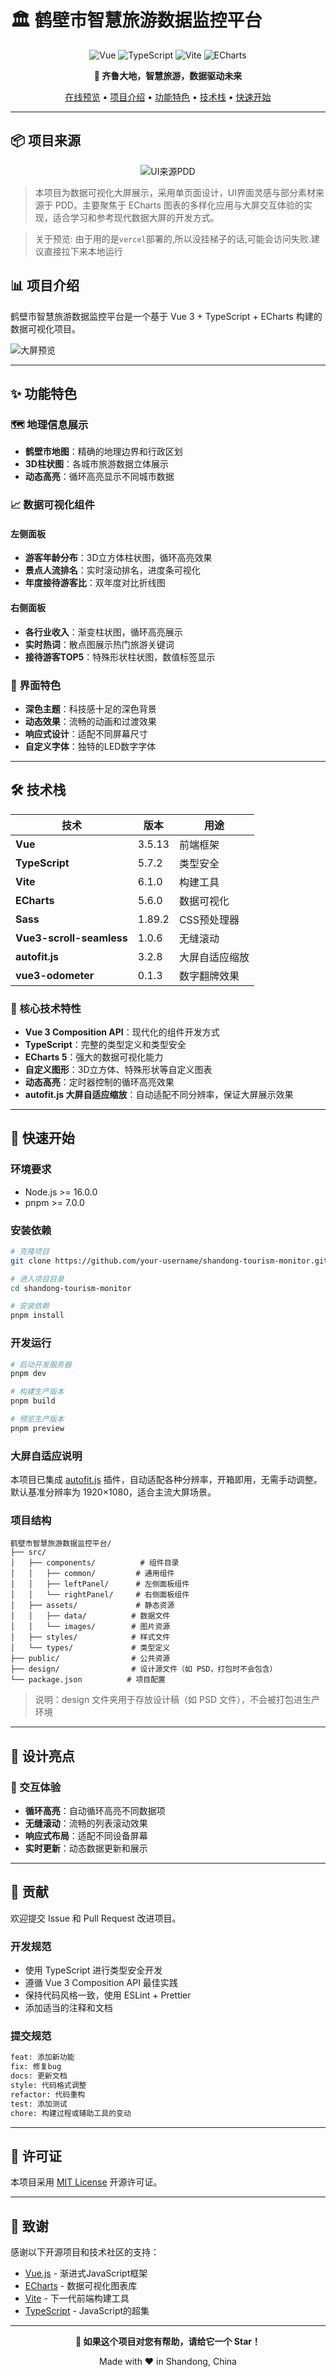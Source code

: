 # 🏛️ 鹤壁市智慧旅游数据监控平台

<div align="center">

![Vue](https://img.shields.io/badge/Vue-3.5.13-4FC08D?style=for-the-badge&logo=vue.js&logoColor=white)
![TypeScript](https://img.shields.io/badge/TypeScript-5.7.2-3178C6?style=for-the-badge&logo=typescript&logoColor=white)
![Vite](https://img.shields.io/badge/Vite-6.1.0-646CFF?style=for-the-badge&logo=vite&logoColor=white)
![ECharts](https://img.shields.io/badge/ECharts-5.6.0-AA344D?style=for-the-badge&logo=apache-echarts&logoColor=white)

**🌊 齐鲁大地，智慧旅游，数据驱动未来**

[在线预览](https://sd-tourism-dashboard-open.vercel.app/) • [项目介绍](#项目介绍) • [功能特色](#功能特色) • [技术栈](#技术栈) • [快速开始](#快速开始)

</div>

---

## 📦 项目来源

<div align="center" style="margin-bottom: 8px;">
  <img src="https://img.shields.io/badge/灵感来源-PDD-blueviolet?style=flat-square" alt="UI来源PDD" />
</div>

> 本项目为数据可视化大屏展示，采用单页面设计，UI界面灵感与部分素材来源于 PDD。主要聚焦于 ECharts 图表的多样化应用与大屏交互体验的实现，适合学习和参考现代数据大屏的开发方式。

> 关于预览: 由于用的是`vercel`部署的,所以没挂梯子的话,可能会访问失败.建议直接拉下来本地运行

## 📊 项目介绍

鹤壁市智慧旅游数据监控平台是一个基于 Vue 3 + TypeScript + ECharts 构建的数据可视化项目。

![大屏预览](/public/doc/大屏预览.png)

---

## ✨ 功能特色

### 🗺️ 地理信息展示

- **鹤壁市地图**：精确的地理边界和行政区划
- **3D柱状图**：各城市旅游数据立体展示
- **动态高亮**：循环高亮显示不同城市数据

### 📈 数据可视化组件

#### 左侧面板

- **游客年龄分布**：3D立方体柱状图，循环高亮效果
- **景点人流排名**：实时滚动排名，进度条可视化
- **年度接待游客比**：双年度对比折线图

#### 右侧面板

- **各行业收入**：渐变柱状图，循环高亮展示
- **实时热词**：散点图展示热门旅游关键词
- **接待游客TOP5**：特殊形状柱状图，数值标签显示

### 🎨 界面特色

- **深色主题**：科技感十足的深色背景
- **动态效果**：流畅的动画和过渡效果
- **响应式设计**：适配不同屏幕尺寸
- **自定义字体**：独特的LED数字字体

---

## 🛠️ 技术栈

| 技术                     | 版本   | 用途           |
| ------------------------ | ------ | -------------- |
| **Vue**                  | 3.5.13 | 前端框架       |
| **TypeScript**           | 5.7.2  | 类型安全       |
| **Vite**                 | 6.1.0  | 构建工具       |
| **ECharts**              | 5.6.0  | 数据可视化     |
| **Sass**                 | 1.89.2 | CSS预处理器    |
| **Vue3-scroll-seamless** | 1.0.6  | 无缝滚动       |
| **autofit.js**           | 3.2.8  | 大屏自适应缩放 |
| **vue3-odometer**        | 0.1.3  | 数字翻牌效果   |

### 🎯 核心技术特性

- **Vue 3 Composition API**：现代化的组件开发方式
- **TypeScript**：完整的类型定义和类型安全
- **ECharts 5**：强大的数据可视化能力
- **自定义图形**：3D立方体、特殊形状等自定义图表
- **动态高亮**：定时器控制的循环高亮效果
- **autofit.js 大屏自适应缩放**：自动适配不同分辨率，保证大屏展示效果

---

## 🚀 快速开始

### 环境要求

- Node.js >= 16.0.0
- pnpm >= 7.0.0

### 安装依赖

```bash
# 克隆项目
git clone https://github.com/your-username/shandong-tourism-monitor.git

# 进入项目目录
cd shandong-tourism-monitor

# 安装依赖
pnpm install
```

### 开发运行

```bash
# 启动开发服务器
pnpm dev

# 构建生产版本
pnpm build

# 预览生产版本
pnpm preview
```

### 大屏自适应说明

本项目已集成 [autofit.js](https://github.com/xiaokaike/autofit.js) 插件，自动适配各种分辨率，开箱即用，无需手动调整。默认基准分辨率为 1920×1080，适合主流大屏场景。

### 项目结构

```
鹤壁市智慧旅游数据监控平台/
├── src/
│   ├── components/          # 组件目录
│   │   ├── common/         # 通用组件
│   │   ├── leftPanel/      # 左侧面板组件
│   │   └── rightPanel/     # 右侧面板组件
│   ├── assets/             # 静态资源
│   │   ├── data/          # 数据文件
│   │   └── images/        # 图片资源
│   ├── styles/            # 样式文件
│   └── types/             # 类型定义
├── public/                # 公共资源
├── design/                # 设计源文件（如 PSD，打包时不会包含）
└── package.json          # 项目配置
```

> 说明：design 文件夹用于存放设计稿（如 PSD 文件），不会被打包进生产环境

---

## 🎨 设计亮点

### 🔧 交互体验

- **循环高亮**：自动循环高亮不同数据项
- **无缝滚动**：流畅的列表滚动效果
- **响应式布局**：适配不同设备屏幕
- **实时更新**：动态数据更新和展示

---

## 🤝 贡献

欢迎提交 Issue 和 Pull Request 改进项目。

### 开发规范

- 使用 TypeScript 进行类型安全开发
- 遵循 Vue 3 Composition API 最佳实践
- 保持代码风格一致，使用 ESLint + Prettier
- 添加适当的注释和文档

### 提交规范

```bash
feat: 添加新功能
fix: 修复bug
docs: 更新文档
style: 代码格式调整
refactor: 代码重构
test: 添加测试
chore: 构建过程或辅助工具的变动
```

---

## 📄 许可证

本项目采用 [MIT License](LICENSE) 开源许可证。

---

## 🙏 致谢

感谢以下开源项目和技术社区的支持：

- [Vue.js](https://vuejs.org/) - 渐进式JavaScript框架
- [ECharts](https://echarts.apache.org/) - 数据可视化图表库
- [Vite](https://vitejs.dev/) - 下一代前端构建工具
- [TypeScript](https://www.typescriptlang.org/) - JavaScript的超集

---

<div align="center">

**🌟 如果这个项目对您有帮助，请给它一个 Star！**

Made with ❤️ in Shandong, China

</div>

